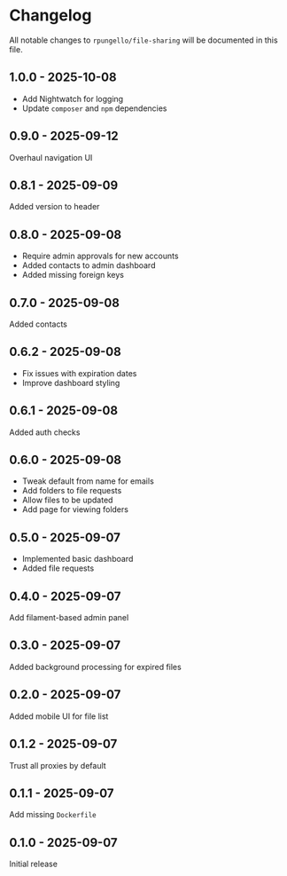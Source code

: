 # Changelog

All notable changes to `rpungello/file-sharing` will be documented in this file.

## 1.0.0 - 2025-10-08

- Add Nightwatch for logging
- Update `composer` and `npm` dependencies

## 0.9.0 - 2025-09-12

Overhaul navigation UI

## 0.8.1 - 2025-09-09

Added version to header

## 0.8.0 - 2025-09-08

- Require admin approvals for new accounts
- Added contacts to admin dashboard
- Added missing foreign keys

## 0.7.0 - 2025-09-08

Added contacts

## 0.6.2 - 2025-09-08

- Fix issues with expiration dates
- Improve dashboard styling

## 0.6.1 - 2025-09-08

Added auth checks

## 0.6.0 - 2025-09-08

- Tweak default from name for emails
- Add folders to file requests
- Allow files to be updated
- Add page for viewing folders

## 0.5.0 - 2025-09-07

- Implemented basic dashboard
- Added file requests

## 0.4.0 - 2025-09-07

Add filament-based admin panel

## 0.3.0 - 2025-09-07

Added background processing for expired files

## 0.2.0 - 2025-09-07

Added mobile UI for file list

## 0.1.2 - 2025-09-07

Trust all proxies by default

## 0.1.1 - 2025-09-07

Add missing `Dockerfile`

## 0.1.0 - 2025-09-07

Initial release
